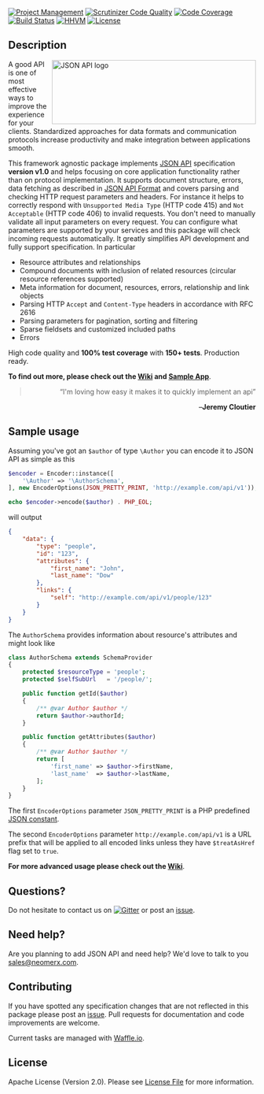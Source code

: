[![Project Management](https://img.shields.io/badge/project-management-blue.svg)](https://waffle.io/neomerx/json-api)
[![Scrutinizer Code Quality](https://scrutinizer-ci.com/g/neomerx/json-api/badges/quality-score.png?b=master)](https://scrutinizer-ci.com/g/neomerx/json-api/?branch=master)
[![Code Coverage](https://scrutinizer-ci.com/g/neomerx/json-api/badges/coverage.png?b=master)](https://scrutinizer-ci.com/g/neomerx/json-api/?branch=master)
[![Build Status](https://travis-ci.org/neomerx/json-api.svg?branch=master)](https://travis-ci.org/neomerx/json-api)
[![HHVM](https://img.shields.io/hhvm/neomerx/json-api.svg)](https://travis-ci.org/neomerx/json-api)
[![License](https://img.shields.io/packagist/l/neomerx/json-api.svg)](https://packagist.org/packages/neomerx/json-api)

## Description

<a href="http://jsonapi.org/" target="_blank"><img src="http://jsonapi.org/images/jsonapi.png" alt="JSON API logo" title="JSON API" align="right" width="415" height="130" /></a>

A good API is one of most effective ways to improve the experience for your clients. Standardized approaches for data formats and communication protocols increase productivity and make integration between applications smooth.

This framework agnostic package implements [JSON API](http://jsonapi.org/) specification **version v1.0** and helps focusing on core application functionality rather than on protocol implementation. It supports document structure, errors, data fetching as described in [JSON API Format](http://jsonapi.org/format/) and covers parsing and checking HTTP request parameters and headers. For instance it helps to correctly respond with ```Unsupported Media Type``` (HTTP code 415) and ```Not Acceptable``` (HTTP code 406) to invalid requests. You don't need to manually validate all input parameters on every request. You can configure what parameters are supported by your services and this package will check incoming requests automatically. It greatly simplifies API development and fully support specification. In particular

* Resource attributes and relationships
* Compound documents with inclusion of related resources (circular resource references supported)
* Meta information for document, resources, errors, relationship and link objects
* Parsing HTTP ```Accept``` and ```Content-Type``` headers in accordance with RFC 2616
* Parsing parameters for pagination, sorting and filtering
* Sparse fieldsets and customized included paths
* Errors

High code quality and **100% test coverage** with **150+ tests**. Production ready.

**To find out more, please check out the [Wiki](https://github.com/neomerx/json-api/wiki) and [Sample App](/sample)**.

<blockquote align="right">
    &ldquo;I'm loving how easy it makes it to quickly implement an api&rdquo;
</blockquote>
<p align="right">&ndash;<strong>Jeremy Cloutier</strong></p>

## Sample usage

Assuming you've got an ```$author``` of type ```\Author``` you can encode it to JSON API as simple as this

```php
$encoder = Encoder::instance([
    '\Author' => '\AuthorSchema',
], new EncoderOptions(JSON_PRETTY_PRINT, 'http://example.com/api/v1'));

echo $encoder->encode($author) . PHP_EOL;
```

will output

```json
{
    "data": {
        "type": "people",
        "id": "123",
        "attributes": {
            "first_name": "John",
            "last_name": "Dow"
        },
        "links": {
            "self": "http://example.com/api/v1/people/123"
        }
    }
}
```

The ```AuthorSchema``` provides information about resource's attributes and might look like

```php
class AuthorSchema extends SchemaProvider
{
    protected $resourceType = 'people';
    protected $selfSubUrl   = '/people/';

    public function getId($author)
    {
        /** @var Author $author */
        return $author->authorId;
    }

    public function getAttributes($author)
    {
        /** @var Author $author */
        return [
            'first_name' => $author->firstName,
            'last_name'  => $author->lastName,
        ];
    }
}
```

The first ```EncoderOptions``` parameter ```JSON_PRETTY_PRINT``` is a PHP predefined [JSON constant](http://php.net/manual/en/json.constants.php).

The second ```EncoderOptions``` parameter ```http://example.com/api/v1``` is a URL prefix that will be applied to all encoded links unless they have ```$treatAsHref``` flag set to ```true```.

**For more advanced usage please check out the [Wiki](https://github.com/neomerx/json-api/wiki)**.

## Questions?

Do not hesitate to contact us on [![Gitter](https://badges.gitter.im/Join%20Chat.svg)](https://gitter.im/neomerx/json-api) or post an [issue](https://github.com/neomerx/json-api/issues).

## Need help?

Are you planning to add JSON API and need help? We'd love to talk to you [sales@neomerx.com](mailto:sales@neomerx.com).

## Contributing

If you have spotted any specification changes that are not reflected in this package please post an [issue](https://github.com/neomerx/json-api/issues). Pull requests for documentation and code improvements are welcome.

Current tasks are managed with [Waffle.io](https://waffle.io/neomerx/json-api).

## License

Apache License (Version 2.0). Please see [License File](LICENSE) for more information.
